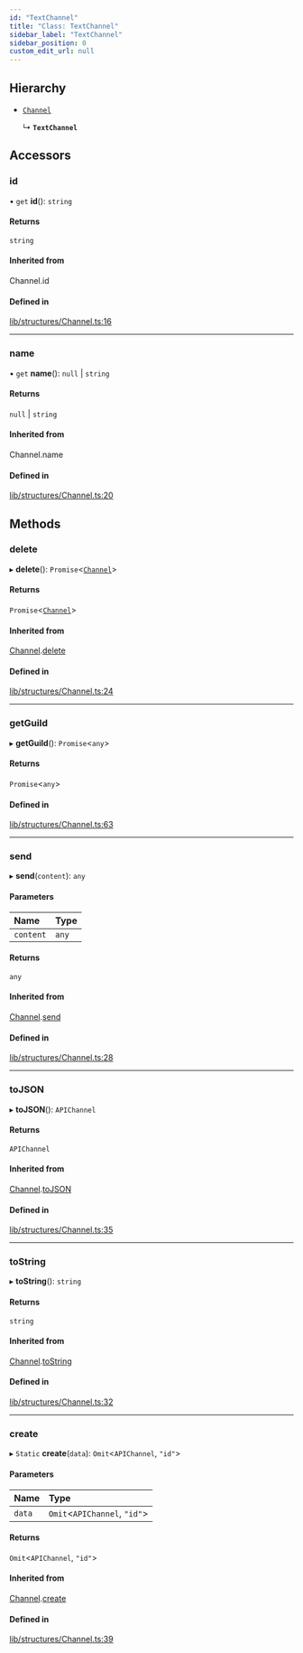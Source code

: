 ```yaml
---
id: "TextChannel"
title: "Class: TextChannel"
sidebar_label: "TextChannel"
sidebar_position: 0
custom_edit_url: null
---
```


## Hierarchy

- [`Channel`](Channel.md)

  ↳ **`TextChannel`**

## Accessors

### id

• `get` **id**(): `string`

#### Returns

`string`

#### Inherited from

Channel.id

#### Defined in

[lib/structures/Channel.ts:16](https://github.com/Artrix9095/Slythe.js/blob/e85ec14/packages/core/src/lib/structures/Channel.ts#L16)

___

### name

• `get` **name**(): ``null`` \| `string`

#### Returns

``null`` \| `string`

#### Inherited from

Channel.name

#### Defined in

[lib/structures/Channel.ts:20](https://github.com/Artrix9095/Slythe.js/blob/e85ec14/packages/core/src/lib/structures/Channel.ts#L20)

## Methods

### delete

▸ **delete**(): `Promise`<[`Channel`](Channel.md)\>

#### Returns

`Promise`<[`Channel`](Channel.md)\>

#### Inherited from

[Channel](Channel.md).[delete](Channel.md#delete)

#### Defined in

[lib/structures/Channel.ts:24](https://github.com/Artrix9095/Slythe.js/blob/e85ec14/packages/core/src/lib/structures/Channel.ts#L24)

___

### getGuild

▸ **getGuild**(): `Promise`<`any`\>

#### Returns

`Promise`<`any`\>

#### Defined in

[lib/structures/Channel.ts:63](https://github.com/Artrix9095/Slythe.js/blob/e85ec14/packages/core/src/lib/structures/Channel.ts#L63)

___

### send

▸ **send**(`content`): `any`

#### Parameters

| Name | Type |
| :------ | :------ |
| `content` | `any` |

#### Returns

`any`

#### Inherited from

[Channel](Channel.md).[send](Channel.md#send)

#### Defined in

[lib/structures/Channel.ts:28](https://github.com/Artrix9095/Slythe.js/blob/e85ec14/packages/core/src/lib/structures/Channel.ts#L28)

___

### toJSON

▸ **toJSON**(): `APIChannel`

#### Returns

`APIChannel`

#### Inherited from

[Channel](Channel.md).[toJSON](Channel.md#tojson)

#### Defined in

[lib/structures/Channel.ts:35](https://github.com/Artrix9095/Slythe.js/blob/e85ec14/packages/core/src/lib/structures/Channel.ts#L35)

___

### toString

▸ **toString**(): `string`

#### Returns

`string`

#### Inherited from

[Channel](Channel.md).[toString](Channel.md#tostring)

#### Defined in

[lib/structures/Channel.ts:32](https://github.com/Artrix9095/Slythe.js/blob/e85ec14/packages/core/src/lib/structures/Channel.ts#L32)

___

### create

▸ `Static` **create**(`data`): `Omit`<`APIChannel`, ``"id"``\>

#### Parameters

| Name | Type |
| :------ | :------ |
| `data` | `Omit`<`APIChannel`, ``"id"``\> |

#### Returns

`Omit`<`APIChannel`, ``"id"``\>

#### Inherited from

[Channel](Channel.md).[create](Channel.md#create)

#### Defined in

[lib/structures/Channel.ts:39](https://github.com/Artrix9095/Slythe.js/blob/e85ec14/packages/core/src/lib/structures/Channel.ts#L39)

